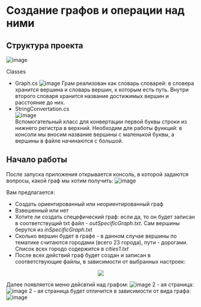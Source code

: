 # Создание графов и операции над ними
## Структура проекта
![image](https://github.com/tarenkovia/DictGraph/assets/103671783/05594ecb-4217-4644-b86b-63a355752013)
  
Classes 
 - Graph.cs
   ![image](https://github.com/tarenkovia/DictGraph/assets/103671783/b3c8b27d-746d-4317-84af-534520954a6e)
   Грам реализован как словарь словарей: в словера хранится вершина и словарь вершин, к которым есть путь. Внутри второго словаря хранится название достижимых вершин и расстояние до них.
 - StringConvertation.cs  
   ![image](https://github.com/tarenkovia/DictGraph/assets/103671783/368f8675-56d0-4fa7-9d0a-cdebf05de5ef)  
   Вспомогательный класс для конвертации первой буквы строки из нижнего регистра в верхний. Необходим для работы функций: в консоли мы вносим название вершины с маленькой буквы, а вершины в файле начинаются с большой. 



## Начало работы
После запуска приложения открывается консоль, в которой задаются вопросы, какой граф мы хотим получить:
![image](https://github.com/tarenkovia/DictGraph/assets/103671783/a816300c-ac97-43ee-a47d-0a515896c574)
  
Вам предлагается:
 - Создать ориентированный или неориентированный граф
 - Взвешенный или нет
 - Хотите ли создать спецефический граф: если да, то он будет записан в соответствущий txt файл - *outSpecificGraph.txt*. Сам вершины берутся из *inSpecificGraph.txt*
 - Сколько вершин будет в графе - в данном случае вершины по тематике считаются городами (всего 23 города), пути - дорогами. Список всех городо содержится в *cities1.txt*
 - После всех действий граф будет создан и записан в соответствующие файлы, в зависимости от выбранных настроек:
 <p align="center">
   <img src="https://github.com/tarenkovia/DictGraph/assets/103671783/04ac28cb-9dfd-4def-989b-2e9942bda0c9" />
</p>
  
Далее появляется меню дейсвтий над графом:
![image](https://github.com/tarenkovia/DictGraph/assets/103671783/4a3e2961-18e3-44d7-b109-7d8540ee6854)
2 - ая страница: 
![image](https://github.com/tarenkovia/DictGraph/assets/103671783/0fdae419-3c51-4868-b5d3-bee99a05ac88)
2 - ая страница будет отличится в зависимости от вида графа: 
![image](https://github.com/tarenkovia/DictGraph/assets/103671783/e1b03014-c04c-448d-aed0-5c6d641032b9)
